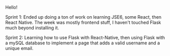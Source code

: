 Hello!

Sprint 1: Ended up doing a ton of work on learning JSE6, some React, then React Native. The week was mostly frontend stuff, I haven't touched Flask much beyond installing it.
 
Sprint 2: Learning how to use Flask with React-Native, then using Flask with a mySQL database to implement a page that adds a valid username and a unique email.
